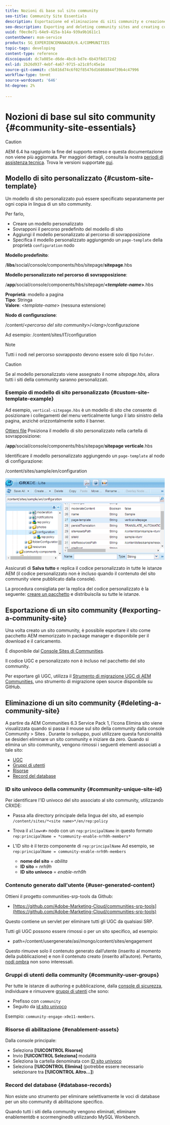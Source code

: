 ```yaml
---
title: Nozioni di base sul sito community
seo-title: Community Site Essentials
description: Esportazione ed eliminazione di siti community e creazione di modelli di sito personalizzati
seo-description: Exporting and deleting community sites and creating custom site templates
uuid: f0ec0e71-64e9-415a-b14a-939a9b1611c1
contentOwner: msm-service
products: SG_EXPERIENCEMANAGER/6.4/COMMUNITIES
topic-tags: developing
content-type: reference
discoiquuid: dc7a085e-d6de-4bc8-bd7e-6b43f8d172d2
exl-id: 2b26d937-4ebf-4a67-9715-a21c8fc45e1e
source-git-commit: c5b816d74c6f02f85476d16868844f39b4c47996
workflow-type: tm+mt
source-wordcount: '646'
ht-degree: 2%

---
```


# Nozioni di base sul sito community {#community-site-essentials}

>[!CAUTION]
>
>AEM 6.4 ha raggiunto la fine del supporto esteso e questa documentazione non viene più aggiornata. Per maggiori dettagli, consulta la nostra [periodi di assistenza tecnica](https://helpx.adobe.com/it/support/programs/eol-matrix.html). Trova le versioni supportate [qui](https://experienceleague.adobe.com/docs/).

## Modello di sito personalizzato {#custom-site-template}

Un modello di sito personalizzato può essere specificato separatamente per ogni copia in lingua di un sito community.

Per farlo,

* Creare un modello personalizzato
* Sovrapponi il percorso predefinito del modello di sito
* Aggiungi il modello personalizzato al percorso di sovrapposizione
* Specifica il modello personalizzato aggiungendo un `page-template` della proprietà `configuration` nodo

**Modello predefinito**:

/**libs**/social/console/components/hbs/sitepage/**sitepage**.hbs

**Modello personalizzato nel percorso di sovrapposizione**:

/**app**/social/console/components/hbs/sitepage/**&lt;*template-name*>**.hbs

**Proprietà**: modello a pagina\
**Tipo**: Stringa\
**Valore**: &lt;*template-name*> (nessuna estensione)

**Nodo di configurazione**:

/content/&lt;*percorso del sito community*>/&lt;*lang*>/configurazione

Ad esempio: /content/sites/IT/configuration

>[!NOTE]
>
>Tutti i nodi nel percorso sovrapposto devono essere solo di tipo `Folder`.

>[!CAUTION]
>
>Se al modello personalizzato viene assegnato il nome *sitepage.hbs,* allora tutti i siti della community saranno personalizzati.

### Esempio di modello di sito personalizzato {#custom-site-template-example}

Ad esempio, `vertical-sitepage.hbs` è un modello di sito che consente di posizionare i collegamenti del menu verticalmente lungo il lato sinistro della pagina, anziché orizzontalmente sotto il banner.

[Ottieni file](assets/vertical-sitepage.hbs)
Posiziona il modello di sito personalizzato nella cartella di sovrapposizione:

/**app**/social/console/components/hbs/sitepage/**sitepage verticale**.hbs

Identificare il modello personalizzato aggiungendo un `page-template` al nodo di configurazione:

/content/sites/sample/en/configuration

![chlimage_1-80](assets/chlimage_1-80.png)

Assicurati di **Salva tutto** e replica il codice personalizzato in tutte le istanze AEM (il codice personalizzato non è incluso quando il contenuto del sito community viene pubblicato dalla console).

La procedura consigliata per la replica del codice personalizzato è la seguente: [creare un pacchetto](../../help/sites-administering/package-manager.md#creating-a-new-package) e distribuiscila su tutte le istanze.

## Esportazione di un sito community {#exporting-a-community-site}

Una volta creato un sito community, è possibile esportare il sito come pacchetto AEM memorizzato in package manager e disponibile per il download e il caricamento.

È disponibile dal [Console Sites di Communities](sites-console.md#exporting-the-site).

Il codice UGC e personalizzato non è incluso nel pacchetto del sito community.

Per esportare gli UGC, utilizza il [Strumento di migrazione UGC di AEM Communities](https://github.com/Adobe-Marketing-Cloud/communities-ugc-migration), uno strumento di migrazione open source disponibile su GitHub.

## Eliminazione di un sito community {#deleting-a-community-site}

A partire da AEM Communities 6.3 Service Pack 1, l’icona Elimina sito viene visualizzata quando si passa il mouse sul sito della community dalla console Community > Sites . Durante lo sviluppo, puoi utilizzare questa funzionalità se desideri eliminare un sito community e iniziare da zero. Quando si elimina un sito community, vengono rimossi i seguenti elementi associati a tale sito:

* [UGC](#user-generated-content)
* [Gruppi di utenti](#community-user-groups)
* [Risorse](#enablement-assets)
* [Record del database](#database-records)

### ID sito univoco della community {#community-unique-site-id}

Per identificare l&#39;ID univoco del sito associato al sito community, utilizzando CRXDE:

* Passa alla directory principale della lingua del sito, ad esempio `/content/sites/*<site name>*/en/rep:policy`

* Trova il `allow<#>` nodo con un `rep:principalName` in questo formato `rep:principalName = *community-enable-nrh9h-members*`

* L&#39;ID sito è il terzo componente di `rep:principalName`
Ad esempio, se 
`rep:principalName = community-enable-nrh9h-members`

   * **nome del sito** = *abilita*
   * **ID sito** = *nrh9h*
   * **ID sito univoco** = *enable-nrh9h*

### Contenuto generato dall&#39;utente {#user-generated-content}

Ottieni il progetto communities-srp-tools da Github:

* [https://github.com/Adobe-Marketing-Cloud/communities-srp-tools](https://github.com/Adobe-Marketing-Cloud/communities-srp-tools)

Questo contiene un servlet per eliminare tutti gli UGC da qualsiasi SRP.

Tutti gli UGC possono essere rimossi o per un sito specifico, ad esempio:

* path=/content/usergenerate/asi/mongo/content/sites/engagement

Questo rimuove solo il contenuto generato dall’utente (inserito al momento della pubblicazione) e non il contenuto creato (inserito all’autore). Pertanto, [nodi ombra](srp.md#shadownodes) non sono interessati.

### Gruppi di utenti della community {#community-user-groups}

Per tutte le istanze di authoring e pubblicazione, dalla [console di sicurezza](../../help/sites-administering/security.md), individuare e rimuovere [gruppi di utenti](users.md) che sono:

* Prefisso con `community`
* Seguito da [id sito univoco](#community-unique-site-id)

Esempio: `community-engage-x0e11-members`.

### Risorse di abilitazione {#enablement-assets}

Dalla console principale:

* Seleziona **[!UICONTROL Risorse]**
* Invio **[!UICONTROL Seleziona]** modalità
* Seleziona la cartella denominata con [ID sito univoco](#community-unique-site-id)
* Seleziona **[!UICONTROL Elimina]** (potrebbe essere necessario selezionare tra **[!UICONTROL Altro...]**)

### Record del database {#database-records}

Non esiste uno strumento per eliminare selettivamente le voci di database per un sito community di abilitazione specifico.

Quando tutti i siti della community vengono eliminati, eliminare enablementdb e scormenginedb utilizzando MySQL Workbench.
